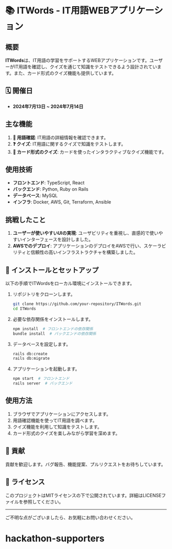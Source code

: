 # 📚 ITWords - IT用語WEBアプリケーション

## 概要
**ITWords**は、IT用語の学習をサポートするWEBアプリケーションです。ユーザーがIT用語を確認し、クイズを通じて知識をテストできるよう設計されています。また、カード形式のクイズ機能も提供しています。

## 🗓 開催日
- **2024年7月13日 ~ 2024年7月14日**

## 主な機能
1. **📝 用語確認**: IT用語の詳細情報を確認できます。
2. **❓ クイズ**: IT用語に関するクイズで知識をテストします。
3. **🎴 カード形式のクイズ**: カードを使ったインタラクティブなクイズ機能です。

## 使用技術
- **フロントエンド**: TypeScript, React
- **バックエンド**: Python, Ruby on Rails
- **データベース**: MySQL
- **インフラ**: Docker, AWS, Git, Terraform, Ansible

## 挑戦したこと
1. **ユーザーが使いやすいUIの実現**: ユーザビリティを重視し、直感的で使いやすいインターフェースを設計しました。
2. **AWSでのデプロイ**: アプリケーションのデプロイをAWSで行い、スケーラビリティと信頼性の高いインフラストラクチャを構築しました。

## 🚀 インストールとセットアップ
以下の手順でITWordsをローカル環境にインストールできます。

1. リポジトリをクローンします。
    ```bash
    git clone https://github.com/your-repository/ITWords.git
    cd ITWords
    ```

2. 必要な依存関係をインストールします。
    ```bash
    npm install  # フロントエンドの依存関係
    bundle install  # バックエンドの依存関係
    ```

3. データベースを設定します。
    ```bash
    rails db:create
    rails db:migrate
    ```

4. アプリケーションを起動します。
    ```bash
    npm start  # フロントエンド
    rails server  # バックエンド
    ```

## 使用方法
1. ブラウザでアプリケーションにアクセスします。
2. 用語確認機能を使ってIT用語を調べます。
3. クイズ機能を利用して知識をテストします。
4. カード形式のクイズを楽しみながら学習を深めます。

## 🤝 貢献
貢献を歓迎します。バグ報告、機能提案、プルリクエストをお待ちしています。

## 📜 ライセンス
このプロジェクトはMITライセンスの下で公開されています。詳細はLICENSEファイルを参照してください。

---

ご不明な点がございましたら、お気軽にお問い合わせください。
# hackathon-supporters
